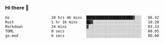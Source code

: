### Hi there 👋

<!--
**yeya24/yeya24** is a ✨ _special_ ✨ repository because its `README.md` (this file) appears on your GitHub profile.

Here are some ideas to get you started:

- 🔭 I’m currently working on ...
- 🌱 I’m currently learning ...
- 👯 I’m looking to collaborate on ...
- 🤔 I’m looking for help with ...
- 💬 Ask me about ...
- 📫 How to reach me: ...
- 😄 Pronouns: ...
- ⚡ Fun fact: ...
-->

<!--START_SECTION:waka-->

```txt
Go                   10 hrs 46 mins  █████████████████████▓░░░   86.42 %
Rust                 1 hr 16 mins    ██▓░░░░░░░░░░░░░░░░░░░░░░   10.20 %
Markdown             24 mins         ▓░░░░░░░░░░░░░░░░░░░░░░░░   03.33 %
TOML                 0 secs          ░░░░░░░░░░░░░░░░░░░░░░░░░   00.05 %
go.mod               0 secs          ░░░░░░░░░░░░░░░░░░░░░░░░░   00.00 %
```

<!--END_SECTION:waka-->
